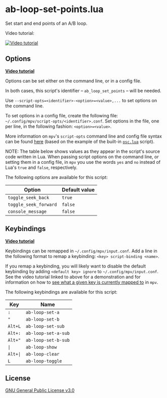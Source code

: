 # ab-loop-set-points.lua

Set start and end points of an A/B loop.

Video tutorial:

[![Video tutorial](https://img.youtube.com/vi/spf0cU3P3SI/0.jpg)](https://youtu.be/spf0cU3P3SI&t=1m53s)

## Options

[**Video tutorial**](https://youtu.be/rm1cSU88U2Y&t=6m01s)

Options can be set either on the command line, or in a config file.

In both cases, this script's identifier&nbsp;&ndash; `ab_loop_set_points`&nbsp;&ndash; will be needed.

Use `--script-opts=<identifier>-<option>=<value>,...` to set options on the command line.

To set options in a config file, create the following file: `~/.config/mpv/script-opts/<identifier>.conf`. Set options in the file, one per line, in the following fashion: `<option>=<value>`.

More information on `mpv`'s `script-opts` command line and config file syntax can be found [here](https://mpv.io/manual/stable/#configuration) (based on the example of the built-in [`osc.lua`](https://github.com/mpv-player/mpv/blob/master/player/lua/osc.lua) script).

NOTE: The table below shows values as they appear in the script's source code written in Lua. When passing script options on the command line, or setting them in a config file, in `mpv` you use the words `yes` and `no` instead of Lua's `true` and `false`, respectively.

The following options are available for this script:

| Option | Default value |
| --- | --- |
| `toggle_seek_back` | `true` |
| `toggle_seek_forward` | `false` |
| `console_message` | `false` |

## Keybindings

[**Video tutorial**](https://youtu.be/rm1cSU88U2Y&t=12m44s)

Keybindings can be remapped in `~/.config/mpv/input.conf`. Add a line in the following format to remap a keybinding: `<key> script-binding <name>`.

If you remap a keybinding, you will likely want to disable the default keybinding by adding `<default key> ignore` to `~/.config/mpv/input.conf`. See the video tutorial linked to above for a demonstration and for information on how to [see what a given key is currently mapped to](https://youtu.be/rm1cSU88U2Y&t=15m06s) in `mpv`.

The following keybindings are available for this script:

| Key | Name |
| --- | --- |
| `:` | `ab-loop-set-a` |
| `"` | `ab-loop-set-b` |
| `Alt+L` | `ab-loop-set-sub` |
| `Alt+:` | `ab-loop-set-a-sub` |
| `Alt+"` | `ab-loop-set-b-sub` |
| `\|` | `ab-loop-show` |
| `Alt+\|` | `ab-loop-clear` |
| `L` | `ab-loop-toggle` |

## License

[GNU General Public License v3.0](LICENSE)
